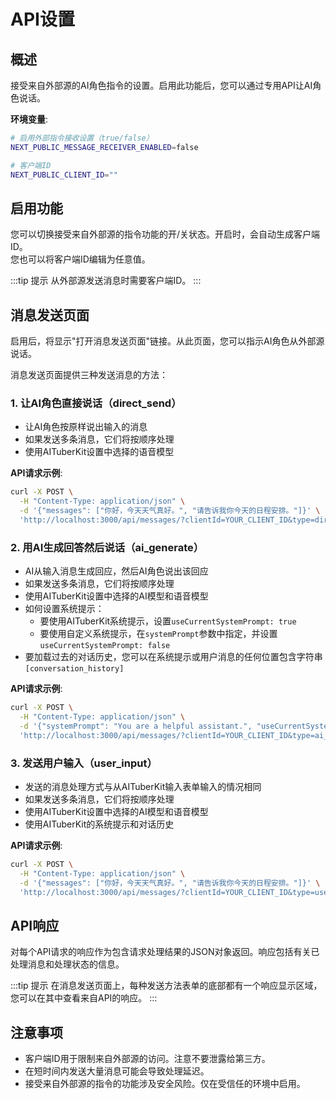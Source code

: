# API设置

## 概述

接受来自外部源的AI角色指令的设置。启用此功能后，您可以通过专用API让AI角色说话。

**环境变量**:

```bash
# 启用外部指令接收设置（true/false）
NEXT_PUBLIC_MESSAGE_RECEIVER_ENABLED=false

# 客户端ID
NEXT_PUBLIC_CLIENT_ID=""
```

## 启用功能

您可以切换接受来自外部源的指令功能的开/关状态。开启时，会自动生成客户端ID。<br>
您也可以将客户端ID编辑为任意值。

:::tip 提示
从外部源发送消息时需要客户端ID。
:::

## 消息发送页面

启用后，将显示"打开消息发送页面"链接。从此页面，您可以指示AI角色从外部源说话。

消息发送页面提供三种发送消息的方法：

### 1. 让AI角色直接说话（direct_send）

- 让AI角色按原样说出输入的消息
- 如果发送多条消息，它们将按顺序处理
- 使用AITuberKit设置中选择的语音模型

**API请求示例**:

```bash
curl -X POST \
  -H "Content-Type: application/json" \
  -d '{"messages": ["你好，今天天气真好。", "请告诉我你今天的日程安排。"]}' \
  'http://localhost:3000/api/messages/?clientId=YOUR_CLIENT_ID&type=direct_send'
```

### 2. 用AI生成回答然后说话（ai_generate）

- AI从输入消息生成回应，然后AI角色说出该回应
- 如果发送多条消息，它们将按顺序处理
- 使用AITuberKit设置中选择的AI模型和语音模型
- 如何设置系统提示：
  - 要使用AITuberKit系统提示，设置`useCurrentSystemPrompt: true`
  - 要使用自定义系统提示，在`systemPrompt`参数中指定，并设置`useCurrentSystemPrompt: false`
- 要加载过去的对话历史，您可以在系统提示或用户消息的任何位置包含字符串`[conversation_history]`

**API请求示例**:

```bash
curl -X POST \
  -H "Content-Type: application/json" \
  -d '{"systemPrompt": "You are a helpful assistant.", "useCurrentSystemPrompt": false, "messages": ["请告诉我你今天的日程安排。"]}' \
  'http://localhost:3000/api/messages/?clientId=YOUR_CLIENT_ID&type=ai_generate'
```

### 3. 发送用户输入（user_input）

- 发送的消息处理方式与从AITuberKit输入表单输入的情况相同
- 如果发送多条消息，它们将按顺序处理
- 使用AITuberKit设置中选择的AI模型和语音模型
- 使用AITuberKit的系统提示和对话历史

**API请求示例**:

```bash
curl -X POST \
  -H "Content-Type: application/json" \
  -d '{"messages": ["你好，今天天气真好。", "请告诉我你今天的日程安排。"]}' \
  'http://localhost:3000/api/messages/?clientId=YOUR_CLIENT_ID&type=user_input'
```

## API响应

对每个API请求的响应作为包含请求处理结果的JSON对象返回。响应包括有关已处理消息和处理状态的信息。

:::tip 提示
在消息发送页面上，每种发送方法表单的底部都有一个响应显示区域，您可以在其中查看来自API的响应。
:::

## 注意事项

- 客户端ID用于限制来自外部源的访问。注意不要泄露给第三方。
- 在短时间内发送大量消息可能会导致处理延迟。
- 接受来自外部源的指令的功能涉及安全风险。仅在受信任的环境中启用。
